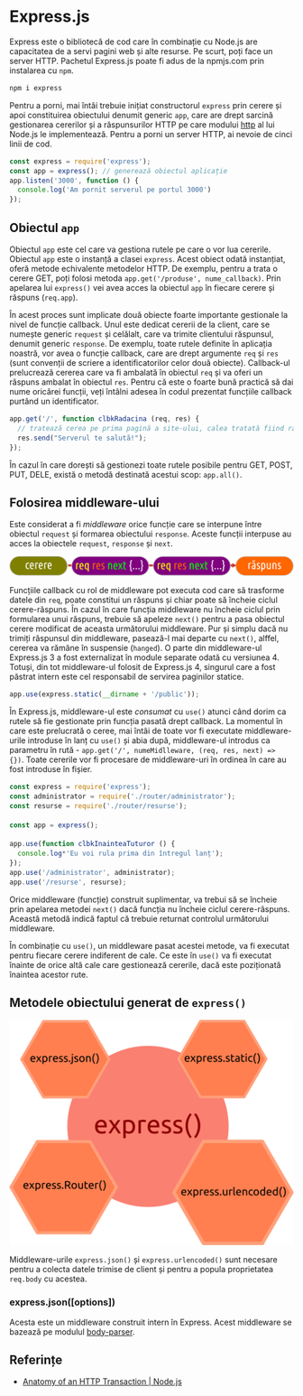 # Express.js

Express este o bibliotecă de cod care în combinație cu Node.js are capacitatea de a servi pagini web și alte resurse. Pe scurt, poți face un server HTTP. Pachetul Express.js poate fi adus de la npmjs.com prin instalarea cu `npm`.

```bash
npm i express
```

Pentru a porni, mai întâi trebuie inițiat constructorul `express` prin cerere și apoi constituirea obiectului denumit generic `app`, care are drept sarcină gestionarea cererilor și a răspunsurilor HTTP pe care modului [http](https://nodejs.org/api/http.html#http_http_methods) al lui Node.js le implementează. Pentru a porni un server HTTP, ai nevoie de cinci linii de cod.

```javascript
const express = require('express');
const app = express(); // generează obiectul aplicație
app.listen('3000', function () {
  console.log('Am pornit serverul pe portul 3000')
});
```

## Obiectul `app`

Obiectul `app` este cel care va gestiona rutele pe care o vor lua cererile. Obiectul `app` este o instanță a clasei `express`. Acest obiect odată instanțiat, oferă metode echivalente metodelor HTTP. De exemplu, pentru a trata o cerere GET, poți folosi metoda `app.get('/produse', nume_callback)`. Prin apelarea lui `express()` vei avea acces la obiectul `app` în fiecare cerere și răspuns (`req.app`).

În acest proces sunt implicate două obiecte foarte importante gestionale la nivel de funcție callback. Unul este dedicat cererii de la client, care se numește generic `request` și celălalt, care va trimite clientului răspunsul, denumit generic `response`. De exemplu, toate rutele definite în aplicația noastră, vor avea o funcție callback, care are drept argumente `req` și `res` (sunt convenții de scriere a identificatorilor celor două obiecte). Callback-ul prelucrează cererea care va fi ambalată în obiectul `req` și va oferi un răspuns ambalat în obiectul `res`. Pentru că este o foarte bună practică să dai nume oricărei funcții, veți întâlni adesea în codul prezentat funcțiile callback purtând un identificator.

```javascript
app.get('/', function clbkRadacina (req, res) {
  // tratează cerea pe prima pagină a site-ului, calea tratată fiind rădăcina.
  res.send("Serverul te salută!");
});
```

În cazul în care dorești să gestionezi toate rutele posibile pentru GET, POST, PUT, DELE, există o metodă destinată acestui scop: `app.all()`.

## Folosirea middleware-ului

Este considerat a fi *middleware* orice funcție care se interpune între obiectul `request` și formarea obiectului `response`. Aceste funcții interpuse au acces la obiectele `request`, `response` și `next`.

![](img/cerereRaspunsExpress.png)

Funcțiile callback cu rol de middleware pot executa cod care să trasforme datele din `req`, poate constitui un răspuns și chiar poate să încheie ciclul cerere-răspuns. În cazul în care funcția middleware nu încheie ciclul prin formularea unui răspuns, trebuie să apeleze `next()` pentru a pasa obiectul cerere modificat de aceasta următorului middleware. Pur și simplu dacă nu trimiți răspunsul din middleware, pasează-l mai departe cu `next()`, alffel, cererea va rămâne în suspensie (`hanged`). O parte din middleware-ul Express.js 3 a fost externalizat în module separate odată cu versiunea 4. Totuși, din tot middleware-ul folosit de Express.js 4, singurul care a fost păstrat intern este cel responsabil de servirea paginilor statice.

```javascript
app.use(express.static(__dirname + '/public'));
```

În Express.js, middleware-ul este *consumat* cu `use()` atunci când dorim ca rutele să fie gestionate prin funcția pasată drept callback. La momentul în care este prelucrată o ceree, mai întâi de toate vor fi executate middleware-urile introduse în lanț cu `use()` și abia după, middleware-ul introdus ca parametru în rută - `app.get('/', numeMidlleware, (req, res, next) => {})`. Toate cererile vor fi procesare de middleware-uri în ordinea în care au fost introduse în fișier.

```javascript
const express = require('express');
const administrator = require('./router/administrator');
const resurse = require('./router/resurse');

const app = express();

app.use(function clbkInainteaTuturor () {
  console.log*'Eu voi rula prima din întregul lanț');
});
app.use('/administrator', administrator);
app.use('/resurse', resurse);
```

Orice middleware (funcție) construit suplimentar, va trebui să se încheie prin apelarea metodei `next()` dacă funcția nu încheie ciclul cerere-răspuns. Această metodă indică faptul că trebuie returnat controlul următorului middleware.

În combinație cu `use()`, un middleware pasat acestei metode, va fi executat pentru fiecare cerere indiferent de cale. Ce este în `use()` va fi executat înainte de orice altă cale care gestionează cererile, dacă este poziționată înaintea acestor rute.

## Metodele obiectului generat de `express()`

![](img/Cele4Metode.png)

Middleware-urile `express.json()` și `express.urlencoded()` sunt necesare pentru a colecta datele trimise de client și pentru a popula proprietatea `req.body` cu acestea.

### express.json([options])

Acesta este un middleware construit intern în Express. Acest middleware se bazează pe modulul [body-parser](http://expressjs.com/en/resources/middleware/body-parser.html).

## Referințe

- [Anatomy of an HTTP Transaction | Node.js](https://nodejs.org/en/docs/guides/anatomy-of-an-http-transaction/)
